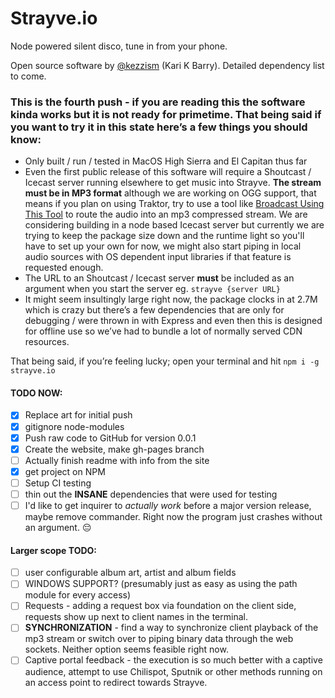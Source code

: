 # Strayve.io
Node powered silent disco, tune in from your phone.

Open source software by [@kezzism](https://twitter.com/Kezzism) (Kari K Barry). Detailed dependency list to come.

### This is the fourth push - if you are reading this the software kinda works but it is not ready for primetime. That being said if you want to try it in this state here’s a few things you should know:
- Only built / run / tested in MacOS High Sierra and El Capitan thus far
- Even the first public release of this software will require a Shoutcast / Icecast server running elsewhere to get music into Strayve. **The stream must be in MP3 format** although we are working on OGG support, that means if you plan on using Traktor, try to use a tool like [Broadcast Using This Tool](https://danielnoethen.de/) to route the audio into an mp3 compressed stream. We are considering building in a node based Icecast server but currently we are trying to keep the package size down and the runtime light so you'll have to set up your own for now, we might also start piping in local audio sources with OS dependent input libraries if that feature is requested enough.
- The URL to an Shoutcast / Icecast server **must** be included as an argument when you start the server eg. `strayve {server URL}`
- It might seem insultingly large right now, the package clocks in at 2.7M which is crazy but there’s a few dependencies that are only for debugging / were thrown in with Express and even then this is designed for offline use so we’ve had to bundle a lot of normally served CDN resources.

That being said, if you’re feeling lucky; open your terminal and hit `npm i -g strayve.io`

#### TODO NOW:
- [x] Replace art for initial push
- [x] gitignore node-modules
- [x] Push raw code to GitHub for version 0.0.1
- [x] Create the website, make gh-pages branch
- [ ] Actually finish readme with info from the site
- [x] get project on NPM
- [ ] Setup CI testing
- [ ] thin out the **INSANE** dependencies that were used for testing
- [ ] I'd like to get inquirer to *actually work* before a major version release, maybe remove commander. Right now the program just crashes without an argument. 😔

#### Larger scope TODO:
- [ ] user configurable album art, artist and album fields
- [ ] WINDOWS SUPPORT? (presumably just as easy as using the path module for every access)
- [ ] Requests - adding a request box via foundation on the client side, requests show up next to client names in the terminal.
- [ ] **SYNCHRONIZATION** - find a way to synchronize client playback of the mp3 stream or switch over to piping binary data through the web sockets. Neither option seems feasible right now.
- [ ] Captive portal feedback - the execution is so much better with a captive audience, attempt to use Chilispot, Sputnik or other methods running on an access point to redirect towards Strayve.

